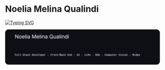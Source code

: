 # Noelia Melina Qualindi
[![Typing SVG](https://readme-typing-svg.demolab.com?font=Montserrat&weight=300&size=30&pause=1200&color=FF1FAE&center=true&vCenter=true&width=720&lines=Software+%26+AI+Engineer)](https://git.io/typing-svg)

<p align="center">
  <img src="./banner.svg" alt="Software & AI Engineer — magenta light banner" />
</p>


<!--
**noequalindi/noequalindi** is a ✨ _special_ ✨ repository because its `README.md` (this file) appears on your GitHub profile.

Here are some ideas to get you started:

- 🔭 I’m currently working on ...
- 🌱 I’m currently learning ...
- 👯 I’m looking to collaborate on ...
- 🤔 I’m looking for help with ...
- 💬 Ask me about ...
- 📫 How to reach me: ...
- 😄 Pronouns: ...
- ⚡ Fun fact: ...
-->
